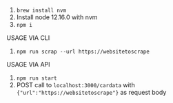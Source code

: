 1. `brew install nvm`
2. Install node 12.16.0 with nvm
3. `npm i`

USAGE VIA CLI

1. `npm run scrap --url https://websitetoscrape`

USAGE VIA API

1. `npm run start`
2. POST call to `localhost:3000/cardata` with `{"url":"https://websitetoscrape"}` as request body
